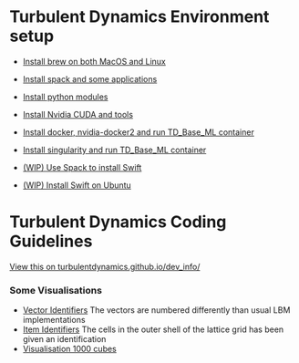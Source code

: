 # Turbulent Dynamics Environment setup

* [Install brew on both MacOS and Linux](env_setuo/install_0_brew.md)
* [Install spack and some applications](tdEnvSetup/install_1_with_spack.md)
* [Install python modules](tdEnvSetup/install_2_python_modules.md)

* [Install Nvidia CUDA and tools](tdEnvSetup/nvidia_for_Ubuntu_18_10.md)
* [Install docker, nvidia-docker2 and run TD_Base_ML container](tdEnvSetup/nvidia_docker2_base_ml_container.md)
* [Install singularity and run TD_Base_ML container](tdEnvSetup/singularity_base_ml_container.md)



* [(WIP) Use Spack to install Swift](tdEnvSetup/spack_swift_package.py)
* [(WIP) Install Swift on Ubuntu](tdEnvSetup/swift_for_ubuntu.md)


# Turbulent Dynamics Coding Guidelines

[View this on turbulentdynamics.github.io/dev_info/](https://turbulentdynamics.github.io/tdEnvSetup/)

### Some Visualisations
 * [Vector Identifiers](https://turbulentdynamics.github.io/tdEnvSetup/graphics/arrows.html) The vectors are numbered differently than usual LBM implementations
 * [Item Identifiers](https://turbulentdynamics.github.io/tdEnvSetup/graphics/cube.html) The cells in the outer shell of the lattice grid has been given an identification
 * [Visualisation 1000 cubes](https://turbulentdynamics.github.io/tdEnvSetup/graphics/1000.html)


